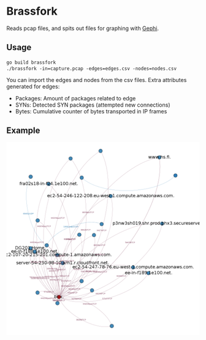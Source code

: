 Brassfork
=========

Reads pcap files, and spits out files for graphing with [Gephi](https://gephi.github.io/).

Usage
-----

```
go build brassfork
./brassfork -in=capture.pcap -edges=edges.csv -nodes=nodes.csv

```

You can import the edges and nodes from the csv files. Extra attributes generated for edges:

* Packages: Amount of packages related to edge
* SYNs: Detected SYN packages (attempted new connections)
* Bytes: Cumulative counter of bytes transported in IP frames

Example
-------

![Simple graph made with Gephi](example.png "Simple graph made with Gephi")
